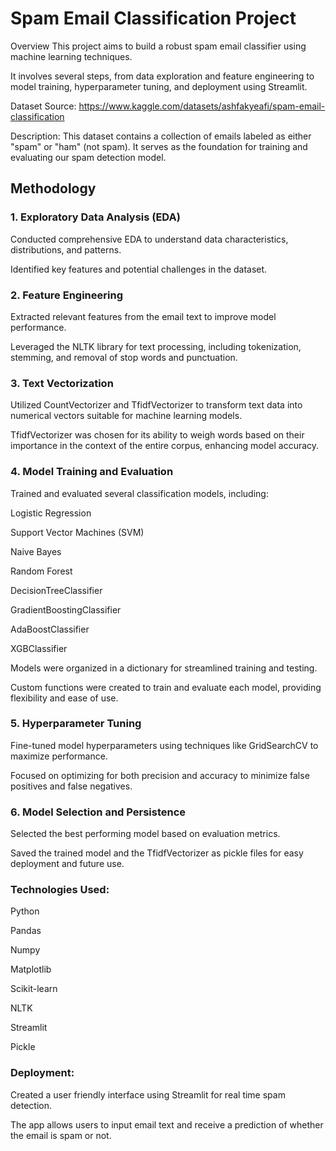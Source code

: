 # Spam Email Classification Project
Overview
This project aims to build a robust spam email classifier using machine learning techniques.

It involves several steps, from data exploration and feature engineering to model training, hyperparameter tuning, and deployment using Streamlit.

Dataset
Source: https://www.kaggle.com/datasets/ashfakyeafi/spam-email-classification

Description: This dataset contains a collection of emails labeled as either "spam" or "ham" (not spam). It serves as the foundation for training and evaluating our spam detection model.

## Methodology
### 1. Exploratory Data Analysis (EDA)
Conducted comprehensive EDA to understand data characteristics, distributions, and patterns.

Identified key features and potential challenges in the dataset.

### 2. Feature Engineering
Extracted relevant features from the email text to improve model performance.

Leveraged the NLTK library for text processing, including tokenization, stemming, and removal of stop words and punctuation.

### 3. Text Vectorization
Utilized CountVectorizer and TfidfVectorizer to transform text data into numerical vectors suitable for machine learning models.

TfidfVectorizer was chosen for its ability to weigh words based on their importance in the context of the entire corpus, enhancing model accuracy.

### 4. Model Training and Evaluation
Trained and evaluated several classification models, including:

Logistic Regression

Support Vector Machines (SVM)

Naive Bayes

Random Forest

DecisionTreeClassifier

GradientBoostingClassifier

AdaBoostClassifier

XGBClassifier

Models were organized in a dictionary for streamlined training and testing.

Custom functions were created to train and evaluate each model, providing flexibility and ease of use.

### 5. Hyperparameter Tuning
Fine-tuned model hyperparameters using techniques like GridSearchCV to maximize performance.

Focused on optimizing for both precision and accuracy to minimize false positives and false negatives.

### 6. Model Selection and Persistence
Selected the best performing model based on evaluation metrics.

Saved the trained model and the TfidfVectorizer as pickle files for easy deployment and future use.

### Technologies Used:

Python

Pandas

Numpy

Matplotlib

Scikit-learn

NLTK

Streamlit

Pickle


### Deployment:

Created a user friendly interface using Streamlit for real time spam detection.

The app allows users to input email text and receive a prediction of whether the email is spam or not.
